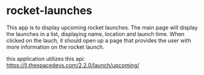 # rocket-launches

This app is to display upcoming rocket launches. The main page will display the launches in a list, displaying name, location and launch time. When clicked on the lauch, it should open up a page that provides the user with more information on the rocket launch. 

this application utilizes this api: https://ll.thespacedevs.com/2.2.0/launch/upcoming/
